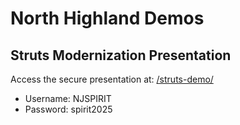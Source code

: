 # North Highland Demos

## Struts Modernization Presentation

Access the secure presentation at: [/struts-demo/](struts-demo/)

- Username: NJSPIRIT
- Password: spirit2025